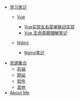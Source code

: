 <!--
 * @Author: Rainy
 * @Github: https://github.com/Rain120
 * @Date: 2019-01-20 11:26:20
 * @LastEditTime: 2019-01-20 17:39:17
 -->

<!-- 学习笔记 -->
* [<i class="profile-icon iconfont icon-note"></i>学习笔记](notes/guide.md)
   * [<i class="profile-icon vuejs iconfont icon-vuejs"></i>Vue](notes/vue/guide.md)
     * [<i class="profile-icon iconfont icon-note"></i>Vue实现左右菜单联动实现](notes/vue/cascade-menu.md)
     * [<i class="profile-icon iconfont icon-note"></i>Vue 生命周期理解笔记](notes/vue/vue-lifecycle.md)

   * [<i class="profile-icon vuejs iconfont icon-nginx"></i>Nginx](notes/nginx/guide.md)
     * [<i class="profile-icon vuejs iconfont icon-note"></i>Nginx笔记](notes/nginx/nginx/note.md)

<!--  资源集合 -->

* [<i class="profile-icon iconfont icon-resources"></i>资源集合](resources/guide.md)
  * [<i class="profile-icon iconfont icon-web"></i>前端](resources/front-end.md)
  * [<i class="profile-icon iconfont icon-website"></i>网站](resources/website.md)
  * [<i class="profile-icon iconfont icon-broken"></i>软件](resources/software.md)
  * [<i class="profile-icon iconfont icon-others"></i>其他](resources/others.md)
* [<i class="profile-icon iconfont icon-about"></i>About Me](profile/profile.md)

<!-- About Me -->
<!-- ---
* [<i class="profile-icon gh iconfont icon-github"></i>Github](https://github.com/Rain120)
* [<i class="profile-icon zh iconfont icon-zhihu"></i>知乎](https://www.zhihu.com/people/yan-yang-nian-hua-120/activities)
* [<i class="profile-icon jj iconfont icon-juejin"></i>掘金](https://juejin.im/user/57c616496be3ff00584f54db)
* [<i class="profile-icon bk iconfont icon-blog"></i>个人博客](https://rain120.github.io/)
* [<i class="profile-icon sf iconfont icon-sf"></i>SegmentFault](https://segmentfault.com/u/rainyk1/articles)
* [<i class="profile-icon csdn iconfont icon-csdn"></i>CSDN](https://blog.csdn.net/ZC_XY) -->

